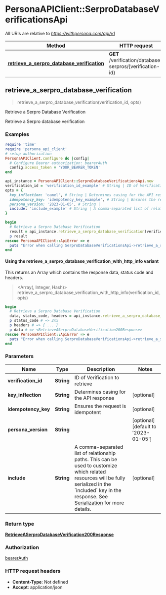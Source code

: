 # PersonaAPIClient::SerproDatabaseVerificationsApi

All URIs are relative to *https://withpersona.com/api/v1*

| Method | HTTP request | Description |
| ------ | ------------ | ----------- |
| [**retrieve_a_serpro_database_verification**](SerproDatabaseVerificationsApi.md#retrieve_a_serpro_database_verification) | **GET** /verification/database-serpros/{verification-id} | Retrieve a Serpro Database Verification |


## retrieve_a_serpro_database_verification

> <RetrieveASerproDatabaseVerification200Response> retrieve_a_serpro_database_verification(verification_id, opts)

Retrieve a Serpro Database Verification

Retrieve a Serpro database verification

### Examples

```ruby
require 'time'
require 'persona_api_client'
# setup authorization
PersonaAPIClient.configure do |config|
  # Configure Bearer authorization: bearerAuth
  config.access_token = 'YOUR_BEARER_TOKEN'
end

api_instance = PersonaAPIClient::SerproDatabaseVerificationsApi.new
verification_id = 'verification_id_example' # String | ID of Verification to retrieve
opts = {
  key_inflection: 'camel', # String | Determines casing for the API response
  idempotency_key: 'idempotency_key_example', # String | Ensures the request is idempotent
  persona_version: '2023-01-05', # String | 
  include: 'include_example' # String | A comma-separated list of relationship paths. This can be used to customize which related resources will be fully serialized in the `included` key in the response. See [Serialization](https://docs.withpersona.com/reference/serialization#inclusion-of-related-resources) for more details.
}

begin
  # Retrieve a Serpro Database Verification
  result = api_instance.retrieve_a_serpro_database_verification(verification_id, opts)
  p result
rescue PersonaAPIClient::ApiError => e
  puts "Error when calling SerproDatabaseVerificationsApi->retrieve_a_serpro_database_verification: #{e}"
end
```

#### Using the retrieve_a_serpro_database_verification_with_http_info variant

This returns an Array which contains the response data, status code and headers.

> <Array(<RetrieveASerproDatabaseVerification200Response>, Integer, Hash)> retrieve_a_serpro_database_verification_with_http_info(verification_id, opts)

```ruby
begin
  # Retrieve a Serpro Database Verification
  data, status_code, headers = api_instance.retrieve_a_serpro_database_verification_with_http_info(verification_id, opts)
  p status_code # => 2xx
  p headers # => { ... }
  p data # => <RetrieveASerproDatabaseVerification200Response>
rescue PersonaAPIClient::ApiError => e
  puts "Error when calling SerproDatabaseVerificationsApi->retrieve_a_serpro_database_verification_with_http_info: #{e}"
end
```

### Parameters

| Name | Type | Description | Notes |
| ---- | ---- | ----------- | ----- |
| **verification_id** | **String** | ID of Verification to retrieve |  |
| **key_inflection** | **String** | Determines casing for the API response | [optional] |
| **idempotency_key** | **String** | Ensures the request is idempotent | [optional] |
| **persona_version** | **String** |  | [optional][default to &#39;2023-01-05&#39;] |
| **include** | **String** | A comma-separated list of relationship paths. This can be used to customize which related resources will be fully serialized in the &#x60;included&#x60; key in the response. See [Serialization](https://docs.withpersona.com/reference/serialization#inclusion-of-related-resources) for more details. | [optional] |

### Return type

[**RetrieveASerproDatabaseVerification200Response**](RetrieveASerproDatabaseVerification200Response.md)

### Authorization

[bearerAuth](../README.md#bearerAuth)

### HTTP request headers

- **Content-Type**: Not defined
- **Accept**: application/json

